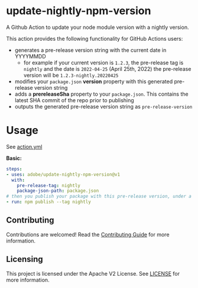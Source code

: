 <!-- 
Copyright 2022 Adobe. All rights reserved.
This file is licensed to you under the Apache License, Version 2.0 (the "License");
you may not use this file except in compliance with the License. You may obtain a copy
of the License at http://www.apache.org/licenses/LICENSE-2.0
Unless required by applicable law or agreed to in writing, software distributed under
the License is distributed on an "AS IS" BASIS, WITHOUT WARRANTIES OR REPRESENTATIONS
OF ANY KIND, either express or implied. See the License for the specific language
governing permissions and limitations under the License.
-->

# update-nightly-npm-version

A Github Action to update your node module version with a nightly version.

This action provides the following functionality for GitHub Actions users:

- generates a pre-release version string with the current date in YYYYMMDD
  - for example if your current version is `1.2.3`, the pre-release tag is `nightly` and the date is `2022-04-25` (April 25th, 2022) the pre-release version will be `1.2.3-nightly.20220425`
- modifies your `package.json` **version** property with this generated pre-release version string
- adds a **prereleaseSha** property to your `package.json`. This contains the latest SHA commit of the repo prior to publishing
- outputs the generated pre-release version string as `pre-release-version`

# Usage

See [action.yml](action.yml)

**Basic:**

```yaml
steps:
- uses: adobe/update-nightly-npm-version@v1
  with:
    pre-release-tag: nightly
    package-json-path: package.json
# then you publish your package with this pre-release version, under a tag (say 'nightly' here)
- run: npm publish --tag nightly
```

## Contributing

Contributions are welcomed! Read the [Contributing Guide](CONTRIBUTING.md) for more information.

## Licensing

This project is licensed under the Apache V2 License. See [LICENSE](LICENSE) for more information.